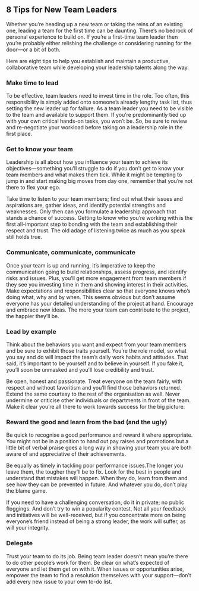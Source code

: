 ## 8 Tips for New Team Leaders
Whether you’re heading up a new team or taking the reins of an existing one, leading a team for the first time can be daunting. There’s no bedrock of personal experience to build on. If you’re a first-time team leader then you’re probably either relishing the challenge or considering running for the door—or a bit of both.

Here are eight tips to help you establish and maintain a productive, collaborative team while developing your leadership talents along the way.

### Make time to lead
To be effective, team leaders need to invest time in the role. Too often, this responsibility is simply added onto someone’s already lengthy task list, thus setting the new leader up for failure. As a team leader you need to be visible to the team and available to support them. If you’re predominantly tied up with your own critical hands-on tasks, you won’t be. So, be sure to review and re-negotiate your workload before taking on a leadership role in the first place.

### Get to know your team
Leadership is all about how you influence your team to achieve its objectives—something you’ll struggle to do if you don’t get to know your team members and what makes them tick. While it might be tempting to jump in and start making big moves from day one, remember that you’re not there to flex your ego.

Take time to listen to your team members; find out what their issues and aspirations are, gather ideas, and identify potential strengths and weaknesses. Only then can you formulate a leadership approach that stands a chance of success. Getting to know who you’re working with is the first all-important step to bonding with the team and establishing their respect and trust. The old adage of listening twice as much as you speak still holds true.

### Communicate, communicate, communicate
Once your team is up and running, it’s imperative to keep the communication going to build relationships, assess progress, and identify risks and issues. Plus, you’ll get more engagement from team members if they see you investing time in them and showing interest in their activities. Make expectations and responsibilities clear so that everyone knows who’s doing what, why and by when. This seems obvious but don’t assume everyone has your detailed understanding of the project at hand. Encourage and embrace new ideas. The more your team can contribute to the project, the happier they’ll be.

### Lead by example
Think about the behaviors you want and expect from your team members and be sure to exhibit those traits yourself. You’re the role model, so what you say and do will impact the team’s daily work habits and attitudes. That said, it’s important to be yourself and to believe in yourself. If you fake it, you’ll soon be unmasked and you’ll lose credibility and trust.

Be open, honest and passionate. Treat everyone on the team fairly, with respect and without favoritism and you’ll find those behaviors returned. Extend the same courtesy to the rest of the organisation as well. Never undermine or criticise other individuals or departments in front of the team. Make it clear you’re all there to work towards success for the big picture.

### Reward the good and learn from the bad (and the ugly)
Be quick to recognise a good performance and reward it where appropriate. You might not be in a position to hand out pay raises and promotions but a little bit of verbal praise goes a long way in showing your team you are both aware of and appreciative of their achievements.

Be equally as timely in tackling poor performance issues.The longer you leave them, the tougher they’ll be to fix. Look for the best in people and understand that mistakes will happen. When they do, learn from them and see how they can be prevented in future. And whatever you do, don’t play the blame game.

If you need to have a challenging conversation, do it in private; no public floggings. And don’t try to win a popularity contest. Not all your feedback and initiatives will be well-received, but if you concentrate more on being everyone’s friend instead of being a strong leader, the work will suffer, as will your integrity.

### Delegate
Trust your team to do its job. Being team leader doesn’t mean you’re there to do other people’s work for them. Be clear on what’s expected of everyone and let them get on with it. When issues or opportunities arise, empower the team to find a resolution themselves with your support—don’t add every new issue to your own to-do list.